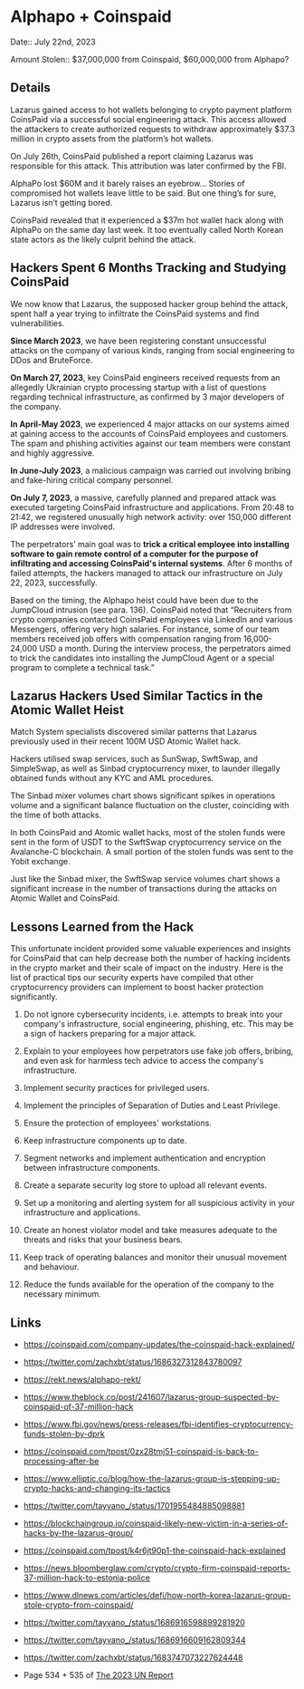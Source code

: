# Alphapo + Coinspaid

Date:: July 22nd, 2023

Amount Stolen:: $37,000,000 from Coinspaid, $60,000,000 from Alphapo?

## Details

Lazarus gained access to hot wallets belonging to crypto payment platform CoinsPaid via a successful social engineering attack. This access allowed the attackers to create authorized requests to withdraw approximately $37.3 million in crypto assets from the platform’s hot wallets. 

On July 26th, CoinsPaid published a report claiming Lazarus was responsible for this attack. This attribution was later confirmed by the FBI.

AlphaPo lost $60M and it barely raises an eyebrow… Stories of compromised hot wallets leave little to be said. But one thing’s for sure, Lazarus isn’t getting bored.

CoinsPaid revealed that it experienced a $37m hot wallet hack along with AlphaPo on the same day last week. It too eventually called North Korean state actors as the likely culprit behind the attack.

## Hackers Spent 6 Months Tracking and Studying CoinsPaid

We now know that Lazarus, the supposed hacker group behind the attack, spent half a year trying to infiltrate the CoinsPaid systems and find vulnerabilities.

**Since March 2023**, we have been registering constant unsuccessful attacks on the company of various kinds, ranging from social engineering to DDos and BruteForce.

**On March 27, 2023**, key CoinsPaid engineers received requests from an allegedly Ukrainian crypto processing startup with a list of questions regarding technical infrastructure, as confirmed by 3 major developers of the company.

**In April-May 2023**, we experienced 4 major attacks on our systems aimed at gaining access to the accounts of CoinsPaid employees and customers. The spam and phishing activities against our team members were constant and highly aggressive.

**In June-July 2023**, a malicious campaign was carried out involving bribing and fake-hiring critical company personnel.

**On July 7, 2023**, a massive, carefully planned and prepared attack was executed targeting CoinsPaid infrastructure and applications. From 20:48 to 21:42, we registered unusually high network activity: over 150,000 different IP addresses were involved.

The perpetrators’ main goal was to **trick a critical employee into installing software to gain remote control of a computer for the purpose of infiltrating and accessing CoinsPaid's internal systems**. After 6 months of failed attempts, the hackers managed to attack our infrastructure on July 22, 2023, successfully.

Based on the timing, the Alphapo heist could have been due to the JumpCloud intrusion (see para. 136). CoinsPaid noted that “Recruiters from crypto companies contacted CoinsPaid employees via LinkedIn and various Messengers, offering very high salaries. For instance, some of our team members received job offers with compensation ranging from 16,000-24,000 USD a month. During the interview process, the perpetrators aimed to trick the candidates into installing the JumpCloud Agent or a special program to complete a technical task.”



## Lazarus Hackers Used Similar Tactics in the Atomic Wallet Heist

Match System specialists discovered similar patterns that Lazarus previously used in their recent 100M USD Atomic Wallet hack.

Hackers utilised swap services, such as SunSwap, SwftSwap, and SimpleSwap, as well as Sinbad cryptocurrency mixer, to launder illegally obtained funds without any KYC and AML procedures.

The Sinbad mixer volumes chart shows significant spikes in operations volume and a significant balance fluctuation on the cluster, coinciding with the time of both attacks.

In both CoinsPaid and Atomic wallet hacks, most of the stolen funds were sent in the form of USDT to the SwftSwap cryptocurrency service on the Avalanche-C blockchain. A small portion of the stolen funds was sent to the Yobit exchange.

Just like the Sinbad mixer, the SwftSwap service volumes chart shows a significant increase in the number of transactions during the attacks on Atomic Wallet and CoinsPaid.

## Lessons Learned from the Hack

This unfortunate incident provided some valuable experiences and insights for CoinsPaid that can help decrease both the number of hacking incidents in the crypto market and their scale of impact on the industry. Here is the list of practical tips our security experts have compiled that other cryptocurrency providers can implement to boost hacker protection significantly.

1. Do not ignore cybersecurity incidents, i.e. attempts to break into your company's infrastructure, social engineering, phishing, etc. This may be a sign of hackers preparing for a major attack.

2. Explain to your employees how perpetrators use fake job offers, bribing, and even ask for harmless tech advice to access the company's infrastructure.

3. Implement security practices for privileged users.

4. Implement the principles of Separation of Duties and Least Privilege.

5. Ensure the protection of employees' workstations.

6. Keep infrastructure components up to date.

7. Segment networks and implement authentication and encryption between infrastructure components.

8. Create a separate security log store to upload all relevant events.

9. Set up a monitoring and alerting system for all suspicious activity in your infrastructure and applications.

10. Create an honest violator model and take measures adequate to the threats and risks that your business bears.

11. Keep track of operating balances and monitor their unusual movement and behaviour.

12. Reduce the funds available for the operation of the company to the necessary minimum.


## Links

- https://coinspaid.com/company-updates/the-coinspaid-hack-explained/

- https://twitter.com/zachxbt/status/1686327312843780097

- https://rekt.news/alphapo-rekt/

- https://www.theblock.co/post/241607/lazarus-group-suspected-by-coinspaid-of-37-million-hack

- https://www.fbi.gov/news/press-releases/fbi-identifies-cryptocurrency-funds-stolen-by-dprk

- https://coinspaid.com/tpost/0zx28tmj51-coinspaid-is-back-to-processing-after-be

- https://www.elliptic.co/blog/how-the-lazarus-group-is-stepping-up-crypto-hacks-and-changing-its-tactics

- https://twitter.com/tayvano_/status/1701955484885098881

- https://blockchaingroup.io/coinspaid-likely-new-victim-in-a-series-of-hacks-by-the-lazarus-group/

- https://coinspaid.com/tpost/k4r6jt90p1-the-coinspaid-hack-explained

- https://news.bloomberglaw.com/crypto/crypto-firm-coinspaid-reports-37-million-hack-to-estonia-police

- https://www.dlnews.com/articles/defi/how-north-korea-lazarus-group-stole-crypto-from-coinspaid/

- https://twitter.com/tayvano_/status/1686916598899281920

- https://twitter.com/tayvano_/status/1686916609162809344

- https://twitter.com/zachxbt/status/1683747073227624448

- Page 534 + 535 of [The 2023 UN Report](https://documents.un.org/doc/undoc/gen/n24/032/68/pdf/n2403268.pdf?token=Lnb4xBoncpFwgtMIpl&fe=true)
